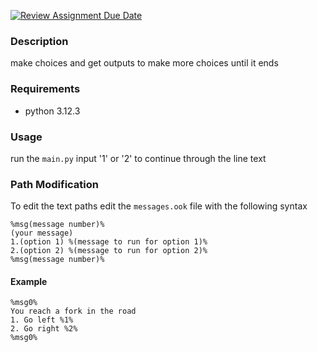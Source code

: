 [![Review Assignment Due Date](https://classroom.github.com/assets/deadline-readme-button-22041afd0340ce965d47ae6ef1cefeee28c7c493a6346c4f15d667ab976d596c.svg)](https://classroom.github.com/a/iDZRBYvt)
### Description
make choices and get outputs to make more choices until it ends

### Requirements
* python 3.12.3

### Usage
run the `main.py`
input '1' or '2' to continue through the line text

### Path Modification
To edit the text paths edit the `messages.ook` file with the following syntax

```
%msg(message number)%
(your message)
1.(option 1) %(message to run for option 1)%
2.(option 2) %(message to run for option 2)%
%msg(message number)%
```
#### Example

```
%msg0%
You reach a fork in the road
1. Go left %1%
2. Go right %2%
%msg0%
```
